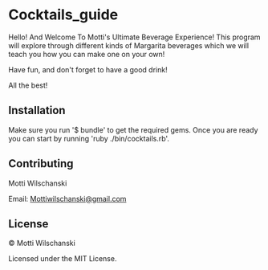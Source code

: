 # Cocktails_guide

Hello! And Welcome To Motti's Ultimate Beverage Experience! This program will explore through different kinds of Margarita beverages which we will teach you how you can make one on your own!

Have fun, and don't forget to have a good drink!

All the best!

## Installation

Make sure you run '$ bundle' to get the required gems. Once you are ready you can start by running 'ruby ./bin/cocktails.rb'.


## Contributing

Motti Wilschanski 

Email: Mottiwilschanski@gmail.com

## License

© Motti Wilschanski

Licensed under the MIT License.